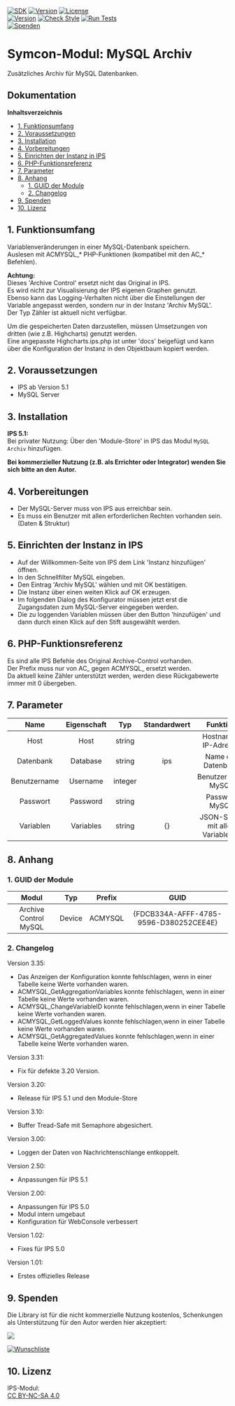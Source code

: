 [![SDK](https://img.shields.io/badge/Symcon-PHPModul-red.svg)](https://www.symcon.de/service/dokumentation/entwicklerbereich/sdk-tools/sdk-php/) 
[![Version](https://img.shields.io/badge/Modul%20Version-3.35-blue.svg)]() 
[![License](https://img.shields.io/badge/License-CC%20BY--NC--SA%204.0-green.svg)](https://creativecommons.org/licenses/by-nc-sa/4.0/)  
[![Version](https://img.shields.io/badge/Symcon%20Version-5.1%20%3E-green.svg)](https://www.symcon.de/forum/threads/30857) 
[![Check Style](https://github.com/Nall-chan/MySQLArchive/workflows/Check%20Style/badge.svg)](https://github.com/Nall-chan/MySQLArchive/actions) 
[![Run Tests](https://github.com/Nall-chan/MySQLArchive/workflows/Run%20Tests/badge.svg)](https://github.com/Nall-chan/MySQLArchive/actions)  
[![Spenden](https://www.paypalobjects.com/de_DE/DE/i/btn/btn_donate_SM.gif)](#9-spenden) 

# Symcon-Modul: MySQL Archiv  <!-- omit in toc -->

Zusätzliches Archiv für MySQL Datenbanken.

## Dokumentation <!-- omit in toc -->

**Inhaltsverzeichnis**

- [1. Funktionsumfang](#1-funktionsumfang)
- [2. Voraussetzungen](#2-voraussetzungen)
- [3. Installation](#3-installation)
- [4. Vorbereitungen](#4-vorbereitungen)
- [5. Einrichten der Instanz in IPS](#5-einrichten-der-instanz-in-ips)
- [6. PHP-Funktionsreferenz](#6-php-funktionsreferenz)
- [7. Parameter](#7-parameter)
- [8. Anhang](#8-anhang)
  - [1. GUID der Module](#1-guid-der-module)
  - [2. Changelog](#2-changelog)
- [9. Spenden](#9-spenden)
- [10. Lizenz](#10-lizenz)

## 1. Funktionsumfang

Variablenveränderungen in einer MySQL-Datenbank speichern.  
Auslesen mit ACMYSQL_* PHP-Funktionen (kompatibel mit den AC_* Befehlen).  

**Achtung:**  
  Dieses 'Archive Control' ersetzt nicht das Original in IPS.  
  Es wird nicht zur Visualisierung der IPS eigenen Graphen genutzt.  
  Ebenso kann das Logging-Verhalten nicht über die Einstellungen der Variable angepasst werden, sondern nur in der Instanz 'Archiv MySQL'.  
  Der Typ Zähler ist aktuell nicht verfügbar.

  Um die gespeicherten Daten darzustellen, müssen Umsetzungen von dritten (wie z.B. Highcharts) genutzt werden.  
  Eine angepasste Highcharts.ips.php ist unter 'docs' beigefügt und kann über die Konfiguration der Instanz in den Objektbaum kopiert werden.  

## 2. Voraussetzungen

 - IPS ab Version 5.1
 - MySQL Server


## 3. Installation

**IPS 5.1:**  
   Bei privater Nutzung: Über den 'Module-Store' in IPS das Modul `MySQL Archiv` hinzufügen.  

   **Bei kommerzieller Nutzung (z.B. als Errichter oder Integrator) wenden Sie sich bitte an den Autor.**  

## 4. Vorbereitungen

 - Der MySQL-Server muss von IPS aus erreichbar sein.  
 - Es muss ein Benutzer mit allen erforderlichen Rechten vorhanden sein. (Daten & Struktur)  

## 5. Einrichten der Instanz in IPS

  - Auf der Willkommen-Seite von IPS dem Link 'Instanz hinzufügen' öffnen.  
  - In den Schnellfilter MySQL eingeben.  
  - Den Eintrag 'Archiv MySQL' wählen und mit OK bestätigen.  
  - Die Instanz über einen weiten Klick auf OK erzeugen.  
  - Im folgenden Dialog des Konfigurator müssen jetzt erst die Zugangsdaten zum MySQL-Server eingegeben werden.  
  - Die zu loggenden Variablen müssen über den Button 'hinzufügen' und dann durch einen Klick auf den Stift ausgewählt werden.  

## 6. PHP-Funktionsreferenz  

Es sind alle IPS Befehle des Original Archive-Control vorhanden.  
Der Prefix muss nur von AC_ gegen ACMYSQL_ ersetzt werden.  
Da aktuell keine Zähler unterstützt werden, werden diese Rückgabewerte immer mit 0 übergeben.  

## 7. Parameter

|     Name     | Eigenschaft |   Typ   | Standardwert |             Funktion              |
| :----------: | :---------: | :-----: | :----------: | :-------------------------------: |
|     Host     |    Host     | string  |              |       Hostname / IP-Adresse       |
|  Datenbank   |  Database   | string  |     ips      |        Name der Datenbank         |
| Benutzername |  Username   | integer |              |        Benutzername MySQL         |
|   Passwort   |  Password   | string  |              |          Passwort MySQL           |
|  Variablen   |  Variables  | string  |      {}      | JSON-String mit allen VariablenID |


## 8. Anhang

###  1. GUID der Module

 
|         Modul         |  Typ   | Prefix  |                  GUID                  |
| :-------------------: | :----: | :-----: | :------------------------------------: |
| Archive Control MySQL | Device | ACMYSQL | {FDCB334A-AFFF-4785-9596-D380252CEE4E} |

### 2. Changelog

Version 3.35:
- Das Anzeigen der Konfiguration konnte fehlschlagen, wenn in einer Tabelle keine Werte vorhanden waren.  
- ACMYSQL_GetAggregationVariables konnte fehlschlagen, wenn in einer Tabelle keine Werte vorhanden waren.  
- ACMYSQL_ChangeVariableID konnte fehlschlagen,wenn in einer Tabelle keine Werte vorhanden waren.  
- ACMYSQL_GetLoggedValues konnte fehlschlagen,wenn in einer Tabelle keine Werte vorhanden waren.  
- ACMYSQL_GetAggregatedValues konnte fehlschlagen,wenn in einer Tabelle keine Werte vorhanden waren.  

Version 3.31:
- Fix für defekte 3.20 Version.  

Version 3.20:  
- Release für IPS 5.1 und den Module-Store   

Version 3.10:  
- Buffer Tread-Safe mit Semaphore abgesichert.     

Version 3.00:  
- Loggen der Daten von Nachrichtenschlange entkoppelt.  

Version 2.50:  
- Anpassungen für IPS 5.1  

Version 2.00:  
 - Anpassungen für IPS 5.0
 - Modul intern umgebaut
 - Konfiguration für WebConsole verbessert    

Version 1.02:  
 - Fixes für IPS 5.0  

Version 1.01:  
 - Erstes offizielles Release

## 9. Spenden  
  
  Die Library ist für die nicht kommerzielle Nutzung kostenlos, Schenkungen als Unterstützung für den Autor werden hier akzeptiert:  

<a href="https://www.paypal.com/donate?hosted_button_id=G2SLW2MEMQZH2" target="_blank"><img src="https://www.paypalobjects.com/de_DE/DE/i/btn/btn_donate_LG.gif" border="0" /></a>

[![Wunschliste](https://img.shields.io/badge/Wunschliste-Amazon-ff69fb.svg)](https://www.amazon.de/hz/wishlist/ls/YU4AI9AQT9F?ref_=wl_share)


## 10. Lizenz

  IPS-Modul:  
  [CC BY-NC-SA 4.0](https://creativecommons.org/licenses/by-nc-sa/4.0/)  